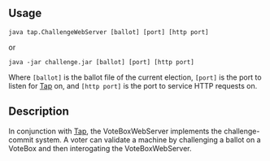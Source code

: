 ## Usage ##

```
java tap.ChallengeWebServer [ballot] [port] [http port]
```
or
```
java -jar challenge.jar [ballot] [port] [http port]
```

Where `[ballot]` is the ballot file of the current election, `[port]` is the port to listen for [Tap](Tap.md) on, and `[http port]` is the port to service HTTP requests on.

## Description ##

In conjunction with [Tap](Tap.md), the VoteBoxWebServer implements the challenge-commit system.  A voter can validate a machine by challenging a ballot on a VoteBox and then interogating the VoteBoxWebServer.